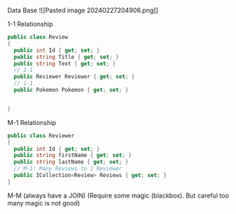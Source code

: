 Data Base 
![[Pasted image 20240227204906.png]]

1-1 Relationship
```cs
public class Review
{
  public int Id { get; set; }
  public string Title { get; set; }
  public string Text { get; set; }
  // 1-1
  public Reviewer Reviewer { get; set; }
  // 1-1
  public Pokemon Pokemon { get; set; }


}
```
M-1 Relationship
```cs
public class Reviewer
{
  public int Id { get; set; }
  public string firstName { get; set; }
  public string lastName { get; set; }
  // M-1: Many Reviews to 1 Reviewer
  public ICollection<Review> Reviews { get; set; }
}
```
M-M (always have a JOIN)
(Require some magic (blackbox). But careful too many magic is not good)
